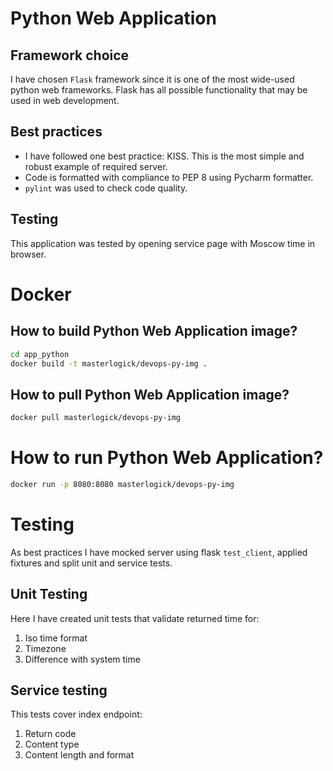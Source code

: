 # Python Web Application

## Framework choice

I have chosen `Flask` framework since it is one of the most wide-used python web frameworks.
Flask has all possible functionality that may be used in web development.

## Best practices

+ I have followed one best practice: KISS. This is the most simple and robust example of required server.
+ Code is formatted with compliance to PEP 8 using Pycharm formatter.
+ `pylint` was used to check code quality.

## Testing

This application was tested by opening service page with Moscow time in browser.

# Docker

## How to build Python Web Application image?

```bash
cd app_python
docker build -t masterlogick/devops-py-img .
```

## How to pull Python Web Application image?

```bash
docker pull masterlogick/devops-py-img
```

# How to run Python Web Application?

```bash
docker run -p 8080:8080 masterlogick/devops-py-img
```

# Testing

As best practices I have mocked server using flask `test_client`, applied fixtures and split unit and service tests.

## Unit Testing

Here I have created unit tests that validate returned time for:

1. Iso time format
2. Timezone
3. Difference with system time

## Service testing

This tests cover index endpoint:

1. Return code
2. Content type
3. Content length and format
